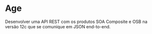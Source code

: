 # Age
Desenvolver uma API REST com os produtos SOA Composite e OSB na versão 12c que se comunique em JSON end-to-end.
